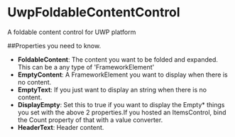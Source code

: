 # UwpFoldableContentControl
A foldable content control for UWP platform


##Properties you need to know.

<ul>
  <li><b>FoldableContent</b>: The content you want to be folded and expanded. This can be a any type of 'FrameworkElement'</li>
  <li><b>EmptyContent</b>: A FrameworkElement you want to display when there is no content.</li>
  <li><b>EmptyText</b>: If you just want to display an string when there is no content.</li>
  <li><b>DisplayEmpty</b>: Set this to true if you want to display the Empty* things you set with the above 2 properties.If you hosted an ItemsControl, bind the Count property of that with a value converter.</li>
  <li><b>HeaderText</b>: Header content.</li>
</ul>
